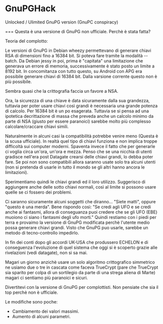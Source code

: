 # GnuPGHack
Unlocked / Ulimited GnuPG version (GnuPC conspiracy)

=== Questa è una versione di GnuPG non ufficiale.
Perchè è stata fatta?

Teoria del complotto:

Le versioni di GnuPG in Debian wheezy permettevano di generare chiavi RSA di dimensioni fino a 16384 bit.
Si poteva fare tramite la modalità --batch.
Da Debian jessy in poi, prima è "capitata" una limitazione che generava un errore di memoria, successivamente è stato posto un limite a 8192 bit.
In concomitanza con tutto questo, su Android con APG era possibile generare chiavi di 16384 bit. Dalla varsione corrente questo non è più possibile.

Sembra quasi che la crittografia faccia un favore a NSA.

Ora, la sicurezza di una chiave è data sicuramente dalla sua grandezza, tuttavia per poter usare chiavi così grandi è necessaria una grande potenza di calcolo. Per 16384 bit è un po esagerata. Tuttavia se si pensa ad una ipotetica decrittazione di massa che preveda anche un calcolo minimo da parte di NSA (giusto per essere paranoici) sarebbe molto più complesso calcolare/craccare chiavi simili.

Naturalmente in alcuni casi la compatibilità potrebbe venire meno (Questa è la scusa ufficiale).
In realtà quel tipo di chiavi funziona e non implica troppe difficoltà sui computer moderni.
Spaventa invece il fatto che per generarle ci voglia circa un'ora, un'ora e mezza.
Penso che se una nicchia di utenti gradisce nell'era post Datagate crearsi delle chiavi grandi, lo debba poter fare.
Se poi non sono compatibili allora saranno usate solo tra alcuni utenti (non si pretenda di usarle in tutto il mondo se gli altri hanno ancora le limitazioni).

Sperimentiamo quindi le chiavi grandi ed il loro utilizzo.
Suggerisco di aggiungere anche delle sotto chiavi normali, così al limite si possono usare quelle se ci fossero dei problemi.

Ci saranno sicuramente alcuni soggetti che diranno... "Siete matti", oppure "questo è una merda". Bene rispondo così:
"Se credi agli UFO e se credi anche ai fantasmi, allora di conseguanza puoi credere che se gli UFO (EBE) muoiono ci siano i fantasmi degli ufo morti."
Quindi restiamo con i piedi per terra e provaimo la versione di GnuPG modificata perchè l'utente medio possa generare chiavi grandi.
Visto che GnuPG puo usarle, sarebbe un metodo di tecno-controllo impedirlo.

In fin dei conti dopo gli accordi UK-USA che produssero ECHELON e di conseguenza l'evoluzione di quel sistema che oggi si è scoperto grazie alle rivelazioni (vedi datagate), non si sa mai.

Magari un giorno anzichè usare un solo algoritmo crittografico simmetrico ne usiamo due o tre in cascata come faceva TrueCrypt (pare che TrueCrypt sia sparito per colpa di un sortilegio da parte di una strega aliena di Marte) magari ci sentiamo più paranoici e sicuri.

Divertitevi con la versione di GnuPG per complottisti.
Non pensiate che sia il top perchè non è ufficiale.

Le modifiche sono poche:
* Cambiamento dei valori massimi.
* Aumento di alcuni parametri.



